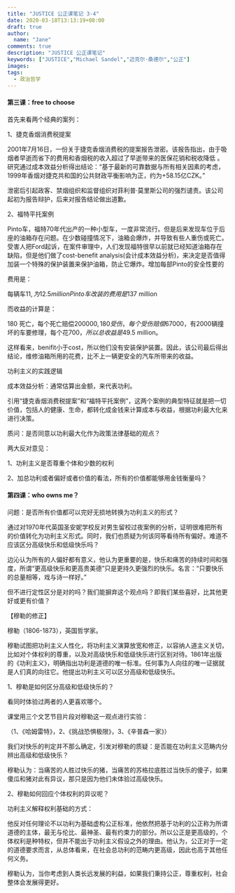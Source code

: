 ```yaml
---
title: "JUSTICE 公正课笔记 3-4"
date: 2020-03-18T13:13:19+08:00
draft: true
author:
  name: "Jane"
comments: true
description: "JUSTICE 公正课笔记"
keywords: ["JUSTICE","Michael Sandel","迈克尔·桑德尔","公正"]
images:
tags:
  - 政治哲学
---
```


#### 第三课：free to choose


首先来看两个经典的案列：



1、捷克香烟消费税提案

2001年7月16日，一份关于捷克香烟消费税的提案报告泄密。该报告指出，由于吸烟者早逝而省下的费用和香烟税的收入超过了早逝带来的医保花销和税收降低 。研究通过成本效益分析得出结论：“基于最新的可靠数据与所有相关因素的考虑，1999年香烟对捷克共和国的公共财政平衡影响为正，约为+58.15亿CZK。”

泄密后引起政客、禁烟组织和监督组织对菲利普·莫里斯公司的强烈谴责。该公司起初为报告辩护，后来对报告结论做出道歉。


2、福特平托案例



Pinto车，福特70年代出产的一种小型车，一度非常流行。但是后来发现车位于后座的油箱存在问题。在少数碰撞情况下，油箱会爆炸，并导致有些人重伤或死亡。受害人把Ford起诉，在案件审理中，人们发现福特很早以前就已经知道油箱存在缺陷，但是他们做了cost-benefit analysis(会计成本效益分析)，来决定是否值得加装一个特殊的保护装置来保护油箱，防止它爆炸。增加每部Pinto的安全性要的

费用是：

每辆车$11,为12.5 million Pinto车改装的费用是$137 million

而收益的计算是：

180 死亡，每个死亡赔偿$200000, 180 受伤，每个受伤赔偿$67000，有2000辆撞坏的车要修理，每个花$700，所以总收益是$49.5 million。

这样看来，benifit小于cost，所以他们没有安装保护装置。因此，该公司最后得出结论，维修油箱所用的花费，比不上一辆更安全的汽车所带来的收益。




功利主义的实践逻辑

成本效益分析：通常估算出金额，来代表功利。

引用“捷克香烟消费税提案”和“福特平托案例”，这两个案例的典型特征就是把一切价值，包括人的健康、生命，都转化成金钱来计算成本与收益，根据功利最大化来进行决策。

质问：是否同意以功利最大化作为政策法律基础的观点？

两大反对意见：

1、功利主义是否尊重个体和少数的权利

2、加总功利或者偏好或者价值的看法，所有的价值都能够用金钱衡量吗？



#### 第四课：who owns me？




问题：是否所有价值都可以完好无损地转换为功利主义的形式？

通过对1970年代英国圣安妮学校反对男生留校过夜案例的分析，证明很难把所有的价值转化为功利主义形式。同时，我们也质疑为何该同等看待所有偏好。难道不应该区分高级快乐和低级快乐吗？

边沁认为所有的人偏好都有意义，他认为更重要的是，快乐和痛苦的持续时间和强度，所谓“更高级快乐和更高贵美德”只是更持久更强烈的快乐。名言：“只要快乐的总量相等，戏与诗一样好。”

但不进行定性区分是对的吗？我们能摒弃这个观点吗？即我们某些喜好，比其他更好或更有价值？

【穆勒的修正】

穆勒（1806-1873），英国哲学家。

穆勒试图把功利主义人性化，将功利主义演算放宽和修正，以容纳人道主义关切，比如对个体权利的尊重，以及对高级快乐和低级快乐进行区别对待。1861年出版的《功利主义》，明确指出功利是道德的唯一标准。任何事为人向往的唯一证据就是人们真的向往它。他提出功利主义可以区分高级和低级快乐。

1、穆勒是如何区分高级和低级快乐的？

看同时体验过两者的人更喜欢哪个。

课堂用三个文艺节目片段对穆勒这一观点进行实验：

（1、《哈姆雷特》，2、《挑战恐惧极限》，3、《辛普森一家》）

我们对快乐的判定并不那么确定，引发对穆勒的质疑：是否能在功利主义范畴内分辨出高级和低级快乐？

穆勒认为：当痛苦的人胜过快乐的猪，当痛苦的苏格拉底胜过当快乐的傻子，如果傻瓜和猪对此有异议，那只是因为他们未体验过高级快乐。

2、穆勒如何回应个体权利的异议呢？

功利主义解释权利基础的方式：

他反对任何理论不以功利为基础虚构公正标准，他依然把基于功利的公正称为所谓道德的主体，最无与伦比、最神圣、最有约束力的部分。所以公正是更高级的，个体权利是种特权，但并不能出于功利主义假设之外的理由。他认为，公正对于一定的道德要求而言，从总体看来，在社会总功利的范畴内更高级，因此也高于其他任何义务。

穆勒认为，当你考虑到人类长远发展的利益，如果我们秉持公正，尊重权利，社会整体会发展得更好。